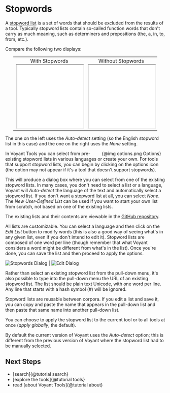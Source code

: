 # Stopwords

A [stopword list](https://en.wikipedia.org/wiki/Stop_words) is a set of words that should be excluded from the results 
of a tool. Typically stopword lists contain so-called function words that don't carry as much meaning, such as 
determiners and prepositions (the, a, in, to, from, etc.).

Compare the following two displays:

<table style="width: 90%; margin-left: auto; margin-right: auto;"><tr><td style="text-align: center;">With Stopwords<br /><iframe src="../tool/Cirrus/?useReferer=true" style="width: 100%; height: 200px; margin-left: auto; margin-right: auto;"></iframe></td><td style="text-align: center;">Without Stopwords<br /><iframe src="../tool/Cirrus/?useReferer=true&stopList=none" style="width: 100%; height: 200px; margin-left: auto; margin-right: auto;"></iframe></td></tr></table>

The one on the left uses the _Auto-detect_ setting (so the English stopword list in this case) and the one on the right 
uses the _None_ setting.

<div style="float: right; width: 200px;">{@img options.png Options}</div> In Voyant Tools you can select from pre-existing stopword lists in 
various languages or create your own. For tools that support stopword lists, you can begin by clicking on the options 
icon (the option may not appear if it's a tool that doesn't support stopwords).

This will produce a dialog box where you can select from one of the existing stopword lists. In many cases, you don't 
need to select a list or a language, Voyant will _Auto-detect_ the language of the text and automatically select a 
stopword list. If you don't want a stopword list at all, you can select _None_. The _New User-Defined List_ can be 
used if you want to start your own list from scratch, not based on one of the existing lists.

The existing lists and their contents are viewable in the [GitHub repository](https://github.com/voyanttools/trombone/tree/master/src/main/resources/org/voyanttools/trombone/stopwords).

All lists are customizable. You can select a language and then click on the _Edit List_ button to modify words (this is 
also a good way of seeing what's in any given list, even if you don't intend to edit it). Stopword lists are composed 
of one word per line (though remember that what Voyant considers a word might be different from what's in the list). 
Once you're done, you can save the list and then proceed to apply the options.


![Stopwords Dialog](imgs/ui/stopwords/dialog.png) | ![Edit Dialog](imgs/ui/stopwords/edit.png)

Rather than select an existing stopword list from the pull-down menu, it's also possible to type into the pull-down 
menu the URL of an existing stopword list. The list should be plain text Unicode, with one word per line. Any line 
that starts with a hash symbol (#) will be ignored.

Stopword lists are reusable between corpora. If you edit a list and save it, you can copy and paste the name that 
appears in the pull-down list and then paste that same name into another pull-down list.

You can choose to apply the stopword list to the current tool or to all tools at once (_apply globally_, the default).

By default the current version of Voyant uses the _Auto-detect_ option; this is different from the previous version of 
Voyant where the stopword list had to be manually selected.

## Next Steps

* [search]{@tutorial search}
* [explore the tools]{@tutorial tools}
* read [about Voyant Tools]{@tutorial about}